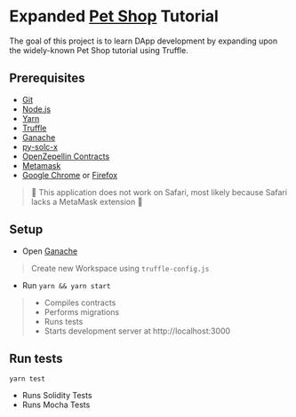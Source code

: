 # Expanded [Pet Shop](https://www.trufflesuite.com/boxes/pet-shop) Tutorial

The goal of this project is to learn DApp development by expanding upon the widely-known Pet Shop tutorial using Truffle.

## Prerequisites

- [Git](https://git-scm.com/)
- [Node.js](https://nodejs.org/)
- [Yarn](https://yarnpkg.com/)
- [Truffle](https://www.trufflesuite.com)
- [Ganache](https://www.trufflesuite.com/ganache)
- [py-solc-x](https://pypi.org/project/py-solc-x/)
- [OpenZepellin Contracts](https://github.com/OpenZeppelin/openzeppelin-contracts)
- [Metamask](https://metamask.io)
- [Google Chrome](https://www.google.com/chrome/) or [Firefox](https://www.mozilla.org/firefox)

> 🦊 This application does not work on Safari, most likely because Safari lacks a MetaMask extension 🦊

## Setup

- Open [Ganache](https://trufflesuite.com/ganache/)
> Create new Workspace using `truffle-config.js`

- Run `yarn && yarn start`

> - Compiles contracts
> - Performs migrations
> - Runs tests
> - Starts development server at http://localhost:3000

## Run tests

    yarn test

- Runs Solidity Tests
- Runs Mocha Tests